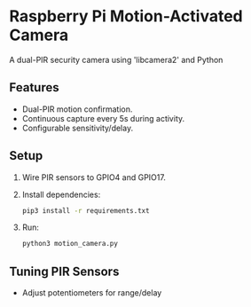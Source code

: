 # Raspberry Pi Motion-Activated Camera

A dual-PIR security camera using 'libcamera2' and Python

## Features
- Dual-PIR motion confirmation.
- Continuous capture every 5s during activity.
- Configurable sensitivity/delay.

## Setup
1. Wire PIR sensors to GPIO4 and GPIO17.
2. Install dependencies:
	```bash
	pip3 install -r requirements.txt
	```

3. Run:
	```bash
	python3 motion_camera.py
	```

## Tuning PIR Sensors
- Adjust potentiometers for range/delay


